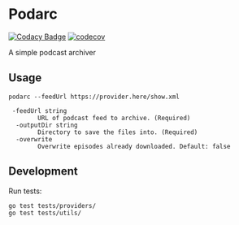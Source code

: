 # Podarc

[![Codacy Badge](https://api.codacy.com/project/badge/Grade/c543edcdb7e94c67a1859d0147600629)](https://app.codacy.com/gh/sa7mon/podarc?utm_source=github.com&utm_medium=referral&utm_content=sa7mon/podarc&utm_campaign=Badge_Grade)
[![codecov](https://codecov.io/gh/sa7mon/podarc/branch/master/graph/badge.svg?token=3K4ZW8WV26)](https://codecov.io/gh/sa7mon/podarc)

A simple podcast archiver

## Usage

```text
podarc --feedUrl https://provider.here/show.xml
```

```text
 -feedUrl string
        URL of podcast feed to archive. (Required)
  -outputDir string
        Directory to save the files into. (Required)
  -overwrite
        Overwrite episodes already downloaded. Default: false
```

## Development

Run tests:

```shell
go test tests/providers/
go test tests/utils/
```
